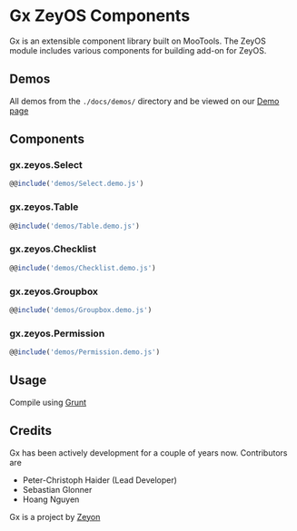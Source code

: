 Gx ZeyOS Components
===================

Gx is an extensible component library built on MooTools. The ZeyOS module includes various components for building add-on for ZeyOS.


Demos
-----

All demos from the `./docs/demos/` directory and be viewed on our [Demo page](http://gx.zeyon.net/zeyos/)


Components
----------

### gx.zeyos.Select ###

```js
@@include('demos/Select.demo.js')
```

### gx.zeyos.Table ###

```js
@@include('demos/Table.demo.js')
```

### gx.zeyos.Checklist ###

```js
@@include('demos/Checklist.demo.js')
```

### gx.zeyos.Groupbox ###

```js
@@include('demos/Groupbox.demo.js')
```

### gx.zeyos.Permission ###

```js
@@include('demos/Permission.demo.js')
```

Usage
-----

Compile using [Grunt](http://gruntjs.com/)


Credits
-------

Gx has been actively development for a couple of years now. Contributors are

 * Peter-Christoph Haider (Lead Developer)
 * Sebastian Glonner
 * Hoang Nguyen

Gx is a project by [Zeyon](http://www.zeyon.net)
